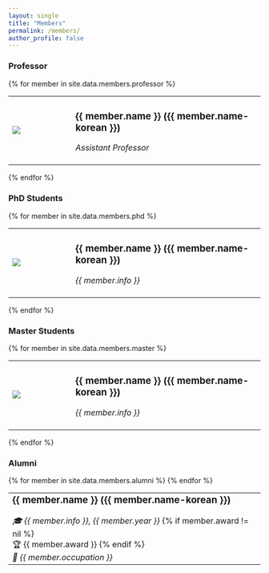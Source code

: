 ```yaml
---
layout: single
title: "Members"
permalink: /members/
author_profile: false
---
```


### Professor

{% for member in site.data.members.professor %}
<table style="border-bottom:0px !important;">
  <tr style="border-bottom:0px !important;">
    <td width="25%" style="border-bottom:0px !important;">
      <img src="{{ site.url }}{{ site.baseurl }}/assets/images/members/{{ member.photo }}" />
    </td>
    <td width="75%" style="border-bottom:0px !important;">
      <h3>{{ member.name }} ({{ member.name-korean }})</h3>
      <i>Assistant Professor</i>
      <a href="{{ member.homepage }}"><i class="fas fa-home" style="color:#1B4F72"></i></a>
      <a href="mailto:{{ member.email }}"><i class="fas fa-envelope" style="color:#1B4F72"></i></a>
      <br><br>
    </td>
  </tr>
</table>
{% endfor %}

### PhD Students
{% for member in site.data.members.phd %}
<table style="border-bottom:0px !important;">
  <tr style="border-bottom:0px !important;">
    <td width="25%" style="border-bottom:0px !important;">
      <img src="{{ site.url }}{{ site.baseurl }}/assets/images/members/{{ member.photo }}" />
    </td>
    <td width="75%" style="border-bottom:0px !important;">
      <h3>{{ member.name }} ({{ member.name-korean }})</h3>
      <i>{{ member.info }}</i>
      <a href="{{ member.homepage }}"><i class="fas fa-home" style="color:#1B4F72"></i></a>
      <a href="mailto:{{ member.email }}"><i class="fas fa-envelope" style="color:#1B4F72"></i></a>
      <br><br>
    </td>
  </tr>
</table>
{% endfor %}

### Master Students
{% for member in site.data.members.master %}
<table style="border-bottom:0px !important;">
  <tr style="border-bottom:0px !important;">
    <td width="25%" style="border-bottom:0px !important;">
      <img src="{{ site.url }}{{ site.baseurl }}/assets/images/members/{{ member.photo }}" />
    </td>
    <td width="75%" style="border-bottom:0px !important;">
      <h3>{{ member.name }} ({{ member.name-korean }})</h3>
      <i>{{ member.info }}</i>
      <a href="{{ member.homepage }}"><i class="fas fa-home" style="color:#1B4F72"></i></a>
      <a href="mailto:{{ member.email }}"><i class="fas fa-envelope" style="color:#1B4F72"></i></a>
      <br><br>
    </td>
  </tr>
</table>
{% endfor %}

### Alumni

<table style="border-bottom:0px">
{% for member in site.data.members.alumni %}
  <tr style="border-bottom:0px">
    <td width="75%" style="border-bottom:0px">
      <h3 style="margin-top:0px">{{ member.name }} ({{ member.name-korean }})
      <a href="{{ member.homepage }}"><i class="fas fa-home" style="color:#1B4F72"></i></a>
      <a href="mailto:{{ member.email }}"><i class="fas fa-envelope" style="color:#1B4F72"></i></a>
      </h3>
      <i>&#127891; {{ member.info }}, {{ member.year }}</i>
      {% if member.award != nil %}
      <br>&#127942; {{ member.award }}
      {% endif %}
      <br>
      <i>&#127970; {{ member.occupation }}</i>
    </td>
  </tr>
{% endfor %}
</table>
